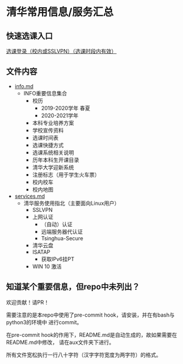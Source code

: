 # 清华常用信息/服务汇总

## 快速选课入口

[选课登录（校内或SSLVPN）（选课时段内有效）](http://zhjwxk.cic.tsinghua.edu.cn/xklogin.do)

## 文件内容
- [info.md](info.md)
    - INFO重要信息集合
        - 校历
            - 2019-2020学年 春夏
            - 2020-2021学年 
        - 本科专业培养方案
        - 学校宣传资料
        - 选课时间表
        - 选课快捷方式
        - 选课系统相关说明
        - 历年本科生开课目录
        - 清华大学迎新系统
        - 注册标志（用于学生火车票）
        - 校内校车
        - 校内地图
- [services.md](services.md)
    - 清华服务使用指北（主要面向Linux用户）
        - SSLVPN
        - 上网认证
            - （自动）认证
            - 远端服务器代认证
            - Tsinghua-Secure
        - 清华云盘
        - ISATAP 
            - 获取IPv6挂PT
        - WIN 10 激活

## 知道某个重要信息，但repo中未列出？

欢迎贡献！请PR！

需要注意的是本repo中使用了pre-commit hook，请安装，并在有bash与python3的环境中
进行commit。

在pre-commit hook的作用下，README.md是自动生成的，故如果需要在README.md中修改，
请在aux文件夹下进行。

所有文件宽松执行一行八十字符（汉字字符宽度为两字符）的格式。
